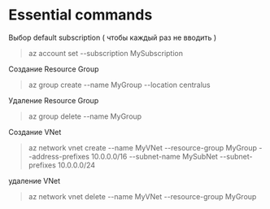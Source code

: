 # Essential commands
Выбор default subscription ( чтобы каждый раз не вводить )
> az account set --subscription MySubscription

Создание Resource Group
> az group create --name MyGroup --location centralus

Удаление Resource Group
> az group delete --name MyGroup

Создание VNet
> az network vnet create --name MyVNet --resource-group MyGroup --address-prefixes 10.0.0.0/16 --subnet-name MySubNet --subnet-prefixes 10.0.0.0/24

удаление VNet
> az network vnet delete --name MyVNet --resource-group MyGroup
